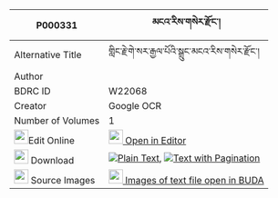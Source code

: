 |P000331|མངའ་རིས་གསེར་རྫོང་། 
| --- | --- 
|Alternative Title |གླིང་རྗེ་གེ་སར་རྒྱལ་པོའི་སྒྲུང་མངའ་རིས་གསེར་རྫོང་།
|Author | 
|BDRC ID | W22068
|Creator | Google OCR
|Number of Volumes| 1
|<img width="25" src="https://img.icons8.com/color/25/000000/edit-property.png">Edit Online| [<img width="25" src="https://avatars.githubusercontent.com/u/45091458?s=200&v=4"> Open in Editor](http://editor.openpecha.org/P000331)
|<img width="25" src="https://img.icons8.com/fluent/48/000000/download-2.png"/>  Download | [![](https://img.icons8.com/color/20/000000/txt.png)Plain Text](https://github.com/Openpecha/P000331/releases/download/v1/ngari_ser_dzong_plain_P000331.zip), [![](https://img.icons8.com/color/20/000000/txt.png)Text with Pagination](https://github.com/Openpecha/P000331/releases/download/v1/ngari_ser_dzong_pages_P000331.zip)
|<img width="25" src="https://img.icons8.com/plasticine/100/000000/pictures-folder.png"/>  Source Images | [<img width="25" src="https://library.bdrc.io/icons/BUDA-small.svg"> Images of text file open in BUDA](https://library.bdrc.io/show/bdr:W22068)